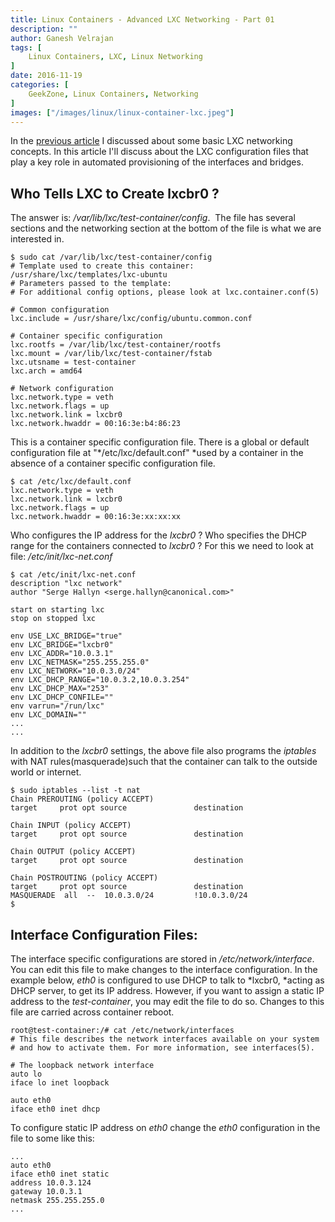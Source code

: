 ```yaml
---
title: Linux Containers - Advanced LXC Networking - Part 01
description: ""
author: Ganesh Velrajan
tags: [
    Linux Containers, LXC, Linux Networking
]
date: 2016-11-19
categories: [
    GeekZone, Linux Containers, Networking
]
images: ["/images/linux/linux-container-lxc.jpeg"]
---
```


In the [previous article](https://ganeshtechblog.wordpress.com/2016/11/18/linux-container-lxc-networking-fundamentals/) I discussed about some basic LXC networking concepts. In this article I'll discuss about the LXC configuration files that play a key role in automated provisioning of the interfaces and bridges.

## Who Tells LXC to Create lxcbr0 ?

The answer is: */var/lib/lxc/test-container/config*.  The file has several sections and the networking section at the bottom of the file is what we are interested in.

    $ sudo cat /var/lib/lxc/test-container/config
    # Template used to create this container: /usr/share/lxc/templates/lxc-ubuntu
    # Parameters passed to the template:
    # For additional config options, please look at lxc.container.conf(5)

    # Common configuration
    lxc.include = /usr/share/lxc/config/ubuntu.common.conf

    # Container specific configuration
    lxc.rootfs = /var/lib/lxc/test-container/rootfs
    lxc.mount = /var/lib/lxc/test-container/fstab
    lxc.utsname = test-container
    lxc.arch = amd64

    # Network configuration
    lxc.network.type = veth
    lxc.network.flags = up
    lxc.network.link = lxcbr0
    lxc.network.hwaddr = 00:16:3e:b4:86:23

This is a container specific configuration file. There is a global or default configuration file at "*/etc/lxc/default.conf" *used by a container in the absence of a container specific configuration file.

    $ cat /etc/lxc/default.conf 
    lxc.network.type = veth
    lxc.network.link = lxcbr0
    lxc.network.flags = up
    lxc.network.hwaddr = 00:16:3e:xx:xx:xx

Who configures the IP address for the *lxcbr0* ? Who specifies the DHCP range for the containers connected to *lxcbr0* ? For this we need to look at file: */etc/init/lxc-net.conf*

    $ cat /etc/init/lxc-net.conf
    description "lxc network"
    author "Serge Hallyn <serge.hallyn@canonical.com>"

    start on starting lxc
    stop on stopped lxc

    env USE_LXC_BRIDGE="true"
    env LXC_BRIDGE="lxcbr0"
    env LXC_ADDR="10.0.3.1"
    env LXC_NETMASK="255.255.255.0"
    env LXC_NETWORK="10.0.3.0/24"
    env LXC_DHCP_RANGE="10.0.3.2,10.0.3.254"
    env LXC_DHCP_MAX="253"
    env LXC_DHCP_CONFILE=""
    env varrun="/run/lxc"
    env LXC_DOMAIN=""
    ...
    ...

In addition to the *lxcbr0* settings, the above file also programs the *iptables* with NAT rules(masquerade)such that the container can talk to the outside world or internet.

    $ sudo iptables --list -t nat
    Chain PREROUTING (policy ACCEPT)
    target     prot opt source               destination         

    Chain INPUT (policy ACCEPT)
    target     prot opt source               destination         

    Chain OUTPUT (policy ACCEPT)
    target     prot opt source               destination         

    Chain POSTROUTING (policy ACCEPT)
    target     prot opt source               destination         
    MASQUERADE  all  --  10.0.3.0/24         !10.0.3.0/24         
    $ 

## Interface Configuration Files:

The interface specific configurations are stored in */etc/network/interface*. You can edit this file to make changes to the interface configuration. In the example below, *eth0* is configured to use DHCP to talk to *lxcbr0, *acting as DHCP server, to get its IP address. However, if you want to assign a static IP address to the *test-container*, you may edit the file to do so. Changes to this file are carried across container reboot.

    root@test-container:/# cat /etc/network/interfaces
    # This file describes the network interfaces available on your system
    # and how to activate them. For more information, see interfaces(5).

    # The loopback network interface
    auto lo
    iface lo inet loopback

    auto eth0
    iface eth0 inet dhcp

To configure static IP address on *eth0* change the *eth0* configuration in the file to some like this:

    ...
    auto eth0
    iface eth0 inet static
    address 10.0.3.124
    gateway 10.0.3.1
    netmask 255.255.255.0
    ...
